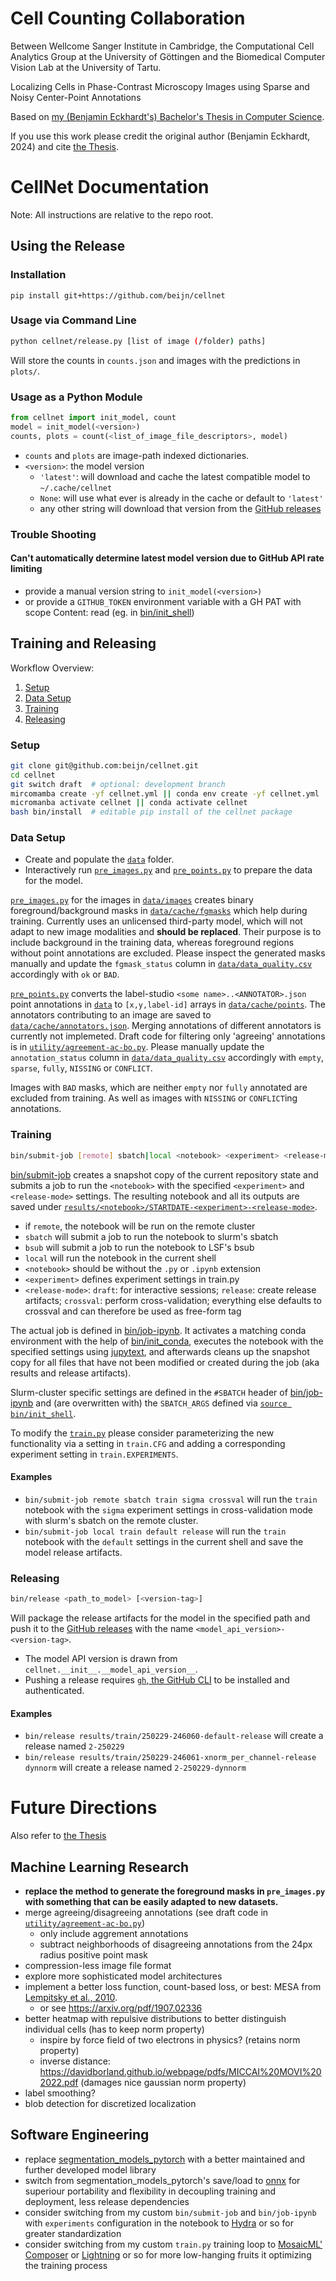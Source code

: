 # Cell Counting Collaboration
Between Wellcome Sanger Institute in Cambridge, the Computational Cell Analytics Group at the University of Göttingen and the Biomedical Computer Vision Lab at the University of Tartu.

Localizing Cells in Phase-Contrast Microscopy Images using Sparse and Noisy Center-Point Annotations

Based on [my (Benjamin Eckhardt's) Bachelor's Thesis in Computer Science](https://github.com/beijn/bachelor-thesis).

If you use this work please credit the original author (Benjamin Eckhardt, 2024) and cite [the Thesis](https://github.com/beijn/bachelor-thesis).

# CellNet Documentation

Note: All instructions are relative to the repo root. 

## Using the Release

### Installation
`pip install git+https://github.com/beijn/cellnet`

### Usage via Command Line
```bash
python cellnet/release.py [list of image (/folder) paths]
```
Will store the counts in `counts.json` and images with the predictions in `plots/`.
### Usage as a Python Module
```python
from cellnet import init_model, count
model = init_model(<version>)
counts, plots = count(<list_of_image_file_descriptors>, model)
```
- `counts` and `plots` are image-path indexed dictionaries.
- `<version>`: the model version
  - `'latest'`: will download and cache the latest compatible model to `~/.cache/cellnet`
  - `None`: will use what ever is already in the cache or default to `'latest'`
  - any other string will download that version from the [GitHub releases](https://github.com/beijn/cellnet/releases) 


### Trouble Shooting
#### Can't automatically determine latest model version due to GitHub API rate limiting
- provide a manual version string to `init_model(<version>)`
- or provide a `GITHUB_TOKEN` environment variable with a GH PAT with scope Content: read (eg. in [bin/init_shell](./bin/init_shell))

## Training and Releasing
Workflow Overview: 
1. [Setup](#setup)
2. [Data Setup](#data-setup)
2. [Training](#training)
3. [Releasing](#releasing)

### Setup
```bash
git clone git@github.com:beijn/cellnet.git
cd cellnet
git switch draft  # optional: development branch
mircomamba create -yf cellnet.yml || conda env create -yf cellnet.yml
micromanba activate cellnet || conda activate cellnet
bash bin/install  # editable pip install of the cellnet package
```

### Data Setup
- Create and populate the [`data`](./data) folder.
- Interactively run [`pre_images.py`](./pre_images.py) and [`pre_points.py`](./pre_points.py) to prepare the data for the model.

[`pre_images.py`](./pre_images.py) for the images in [`data/images`](./data/images) creates binary foreground/background masks in [`data/cache/fgmasks`](./data/cache/fgmasks) which help during training. Currently uses an unlicensed third-party model, which will not adapt to new image modalities and **should be replaced**. Their purpose is to include background in the training data, whereas foreground regions without point annotations are excluded. Please inspect the generated masks manually and update the `fgmask_status` column in [`data/data_quality.csv`](./data/data_quality.csv) accordingly with `ok` or `BAD`.

[`pre_points.py`](./pre_points.py) converts the label-studio `<some name>..<ANNOTATOR>.json` point annotations in [`data`](./data) to `[x,y,label-id]` arrays in [`data/cache/points`](./data/cache/points). The annotators contributing to an image are saved to [`data/cache/annotators.json`](./data/cache/annotators.json). Merging annotations of different annotators is currently not implemeted. Draft code for filtering only 'agreeing' annotations is in [`utility/agreement-ac-bo.py`](./utility/agreement-ac-bo.py). Please manually update the `annotation_status` column in [`data/data_quality.csv`](./data/data_quality.csv) accordingly with `empty`, `sparse`, `fully`, `NISSING` or `CONFLICT`.

Images with `BAD` masks, which are neither `empty` nor `fully` annotated are excluded from training. As well as images with `NISSING` or `CONFLICT`ing annotations.

### Training
```bash
bin/submit-job [remote] sbatch|local <notebook> <experiment> <release-mode>
```
[bin/submit-job](./bin/submit-job) creates a snapshot copy of the current repository state and submits a job to run the `<notebook>` with the specified `<experiment>` and `<release-mode>` settings. The resulting notebook and all its outputs are saved under [`results/<notebook>/STARTDATE-<experiment>-<release-mode>`](./results/train).
- if `remote`, the notebook will be run on the remote cluster
- `sbatch` will submit a job to run the notebook to slurm's sbatch
- `bsub` will submit a job to run the notebook to LSF's bsub
- `local` will run the notebook in the current shell
- `<notebook>` should be without the `.py` or `.ipynb` extension
- `<experiment>` defines experiment settings in train.py
- `<release-mode>`: `draft`: for interactive sessions; `release`: create release artifacts; `crossval`: perform cross-validation; everything else defaults to crossval and can therefore be used as free-form tag

The actual job is defined in [bin/job-ipynb](./bin/job-ipynb). It activates a matching conda environment with the help of [bin/init_conda](./bin/init_conda), executes the notebook with the specified settings using [jupytext](https://jupytext.readthedocs.io/en/latest/), and afterwards cleans up the snapshot copy for all files that have not been modified or created during the job (aka results and release artifacts).

Slurm-cluster specific settings are defined in the `#SBATCH` header of [bin/job-ipynb](./bin/job-ipynb) and (are overwritten with) the `SBATCH_ARGS` defined via [`source bin/init_shell`](./bin/init_shell). 

To modify the [`train.py`](./train.py) please consider parameterizing the new functionality via a setting in `train.CFG` and adding a corresponding experiment setting in `train.EXPERIMENTS`.

#### Examples
- `bin/submit-job remote sbatch train sigma crossval` will run the `train` notebook with the `sigma` experiment settings in cross-validation mode with slurm's sbatch on the remote cluster.
- `bin/submit-job local train default release` will run the `train` notebook with the `default` settings in the current shell and save the model release artifacts.

### Releasing
```bash
bin/release <path_to_model> [<version-tag>]
```
Will package the release artifacts for the model in the specified path and push it to the [GitHub releases](https://github.com/beijn/cellnet/releases) with the name `<model_api_version>-<version-tag>`.
- The model API version is drawn from `cellnet.__init__.__model_api_version__`.
- Pushing a release requires [`gh`, the GitHub CLI](https://cli.github.com/) to be installed and authenticated.

#### Examples
- `bin/release results/train/250229-246060-default-release` will create a release named `2-250229`
- `bin/release results/train/250229-246061-xnorm_per_channel-release dynnorm` will create a release named `2-250229-dynnorm`



# Future Directions 

Also refer to [the Thesis](https://github.com/beijn/bachelor-thesis/blob/main/Bachelor's%20Thesis.pdf)

## Machine Learning Research
- **replace the method to generate the foreground masks in `pre_images.py` with something that can be easily adapted to new datasets.**
- merge agreeing/disagreeing annotations (see draft code in [`utility/agreement-ac-bo.py`](./utility/agreement-ac-bo.py))
  - only include aggrement annotations
  - subtract neighborhoods of disagreeing annotations from the 24px radius positive point mask
- compression-less image file format
- explore more sophisticated model architectures 
- implement a better loss function, count-based loss, or best: MESA from [Lempitsky et al., 2010](https://proceedings.neurips.cc/paper_files/paper/2010/file/fe73f687e5bc5280214e0486b273a5f9-Paper.pdf).
  - or see https://arxiv.org/pdf/1907.02336
- better heatmap with repulsive distributions to better distinguish individual cells (has to keep norm property)
  - inspire by force field of two electrons in physics? (retains norm property)
  - inverse distance: https://davidborland.github.io/webpage/pdfs/MICCAI%20MOVI%202022.pdf (damages nice gaussian norm property)
- label smoothing?
- blob detection for discretized localization


## Software Engineering 
- replace [segmentation_models_pytorch](https://smp.readthedocs.io/en/latest/models.html) with a better maintained and further developed model library
- switch from segmentation_models_pytorch's save/load to [onnx](https://onnx.ai/) for superiour portability and flexibility in decoupling training and deployment, less release dependencies
- consider switching from my custom `bin/submit-job` and `bin/job-ipynb` with `experiments` configuration in the notebook to [Hydra](https://hydra.cc/docs/intro/) or so for greater standardization
- consider switching from my custom `train.py` training loop to [MosaicML' Composer](https://docs.mosaicml.com/projects/composer/en/stable/index.html) or [Lightning](https://lightning.ai/docs/pytorch/stable/) or so for more low-hanging fruits it optimizing the training process
